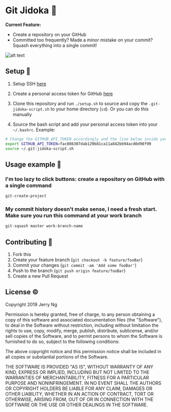 # Git Jidoka :hammer:

**Current Feature:**
- Create a repository on your GitHub
- Committed too frequently? Made a minor mistake on your commit? Squash everything into a single commit!

![alt text](https://i.imgur.com/FxLZJJH.png)

## Setup :wrench:

1. Setup SSH [here](https://help.github.com/en/github/authenticating-to-github/adding-a-new-ssh-key-to-your-github-account)

2. Create a personal access token for GitHub [here](https://help.github.com/en/github/authenticating-to-github/creating-a-personal-access-token-for-the-command-line)

3. Clone this repository and run `./setup.sh` to source and copy the `.git-jidoka-script.sh` to your home directory (`cd`). Or you can do this manually

4. Source the bash script and add your personal access token into your `~/.bashrc`. Example:

```bash
# Change the GITHUB_API_TOKEN accordingly and the line below inside your ~/.bashrc (This is just a dummy token)
export GITHUB_API_TOKEN=fac086307dab129b81ca11a842bb94acd0d98f99
source ~/.git-jidoka-script.sh
```


## Usage example :page_with_curl:

### I'm too lazy to click buttons: create a repository on GitHub with a single command
```bash
git-create-project
```

### My commit history doesn't make sense, I need a fresh start. Make sure you run this command at your work branch
```bash
git-squash master work-branch-name
```

## Contributing :construction_worker:

1. Fork this
2. Create your feature branch (`git checkout -b feature/fooBar`)
3. Commit your changes (`git commit -am 'Add some fooBar'`)
4. Push to the branch (`git push origin feature/fooBar`)
5. Create a new Pull Request

## License :copyright:

Copyright 2019 Jerry Ng

Permission is hereby granted, free of charge, to any person obtaining a copy of this software and associated documentation files (the "Software"), to deal in the Software without restriction, including without limitation the rights to use, copy, modify, merge, publish, distribute, sublicense, and/or sell copies of the Software, and to permit persons to whom the Software is furnished to do so, subject to the following conditions:

The above copyright notice and this permission notice shall be included in all copies or substantial portions of the Software.

THE SOFTWARE IS PROVIDED "AS IS", WITHOUT WARRANTY OF ANY KIND, EXPRESS OR IMPLIED, INCLUDING BUT NOT LIMITED TO THE WARRANTIES OF MERCHANTABILITY, FITNESS FOR A PARTICULAR PURPOSE AND NONINFRINGEMENT. IN NO EVENT SHALL THE AUTHORS OR COPYRIGHT HOLDERS BE LIABLE FOR ANY CLAIM, DAMAGES OR OTHER LIABILITY, WHETHER IN AN ACTION OF CONTRACT, TORT OR OTHERWISE, ARISING FROM, OUT OF OR IN CONNECTION WITH THE SOFTWARE OR THE USE OR OTHER DEALINGS IN THE SOFTWARE.
